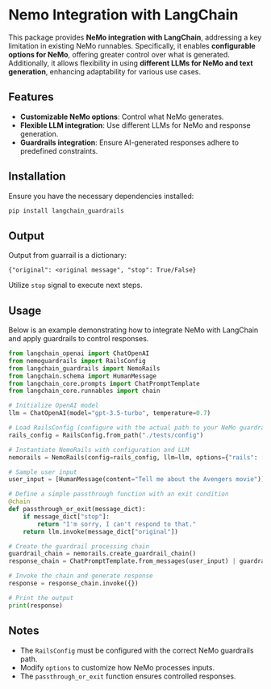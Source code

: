 # Nemo Integration with LangChain

This package provides **NeMo integration with LangChain**, addressing a key limitation in existing NeMo runnables. Specifically, it enables **configurable options for NeMo**, offering greater control over what is generated. Additionally, it allows flexibility in using **different LLMs for NeMo and text generation**, enhancing adaptability for various use cases.

## Features
- **Customizable NeMo options**: Control what NeMo generates.
- **Flexible LLM integration**: Use different LLMs for NeMo and response generation.
- **Guardrails integration**: Ensure AI-generated responses adhere to predefined constraints.

## Installation
Ensure you have the necessary dependencies installed:
```bash
pip install langchain_guardrails
```

## Output
Output from guarrail is a dictionary:
```
{"original": <original message", "stop": True/False}
```
Utilize `stop` signal to execute next steps.

## Usage
Below is an example demonstrating how to integrate NeMo with LangChain and apply guardrails to control responses.

```python
from langchain_openai import ChatOpenAI
from nemoguardrails import RailsConfig
from langchain_guardrails import NemoRails
from langchain.schema import HumanMessage
from langchain_core.prompts import ChatPromptTemplate
from langchain_core.runnables import chain

# Initialize OpenAI model
llm = ChatOpenAI(model="gpt-3.5-turbo", temperature=0.7)

# Load RailsConfig (configure with the actual path to your NeMo guardrails config)
rails_config = RailsConfig.from_path("./tests/config")

# Instantiate NemoRails with configuration and LLM
nemorails = NemoRails(config=rails_config, llm=llm, options={"rails": ["input"]})

# Sample user input
user_input = [HumanMessage(content="Tell me about the Avengers movie")]

# Define a simple passthrough function with an exit condition
@chain
def passthrough_or_exit(message_dict):
    if message_dict["stop"]:
        return "I'm sorry, I can't respond to that."
    return llm.invoke(message_dict["original"])

# Create the guardrail processing chain
guardrail_chain = nemorails.create_guardrail_chain()
response_chain = ChatPromptTemplate.from_messages(user_input) | guardrail_chain | passthrough_or_exit

# Invoke the chain and generate response
response = response_chain.invoke({})

# Print the output
print(response)
```

## Notes
- The `RailsConfig` must be configured with the correct NeMo guardrails path.
- Modify `options` to customize how NeMo processes inputs.
- The `passthrough_or_exit` function ensures controlled responses.
